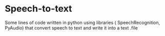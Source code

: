 # Speech-to-text
Some lines of code written in python using libraries ( SpeechRecognition, PyAudio) that convert speech to text and write it into a text .file
